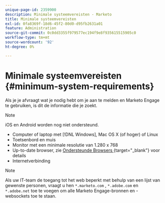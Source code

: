 ```yaml
---
unique-page-id: 2359900
description: Minimale systeemvereisten - Marketo
title: Minimale systeemvereisten
exl-id: 0fa8369f-18d6-45f2-80d0-d95fb2631a01
feature: Administration
source-git-commit: 0c0dd3355f979577ec194f9e8f935615515905c0
workflow-type: tm+mt
source-wordcount: '92'
ht-degree: 0%

---
```


# Minimale systeemvereisten {#minimum-system-requirements}

Als je je afvraagt wat je nodig hebt om je aan te melden en Marketo Engage te gebruiken, is dit de informatie die je zoekt.

>[!NOTE]
>
>iOS en Android worden nog niet ondersteund.

* Computer of laptop met [!DNL Windows], Mac OS X (of hoger) of Linux
* Toetsenbord en muis
* Monitor met een minimale resolutie van 1.280 x 768
* Up-to-date browser, zie [&#x200B; Ondersteunde Browsers &#x200B;](/help/marketo/product-docs/administration/setup-administration/supported-browsers.md){target="_blank"} voor details
* Internetverbinding

>[!NOTE]
>
>Als uw IT-team de toegang tot het web beperkt met behulp van een lijst van gewenste personen, vraagt u hen `*.marketo.com` , `*.adobe.com` en `*.adobe.net` toe te voegen om alle Marketo Engage-bronnen en -websockets toe te staan.
